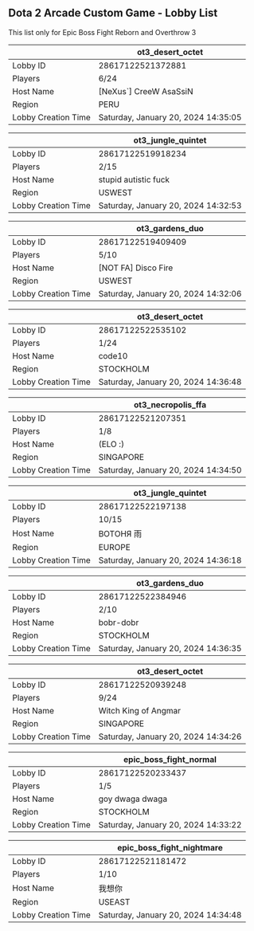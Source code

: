 ## Dota 2 Arcade Custom Game - Lobby List

This list only for Epic Boss Fight Reborn and Overthrow 3

|  | ot3_desert_octet |
| ------ | ------ |
| Lobby ID | 28617122521372881 |
| Players | 6/24 |
| Host Name | [NeXus`] CreeW AsaSsiN |
| Region | PERU |
| Lobby Creation Time | Saturday, January 20, 2024 14:35:05 |


|  | ot3_jungle_quintet |
| ------ | ------ |
| Lobby ID | 28617122519918234 |
| Players | 2/15 |
| Host Name | stupid autistic fuck |
| Region | USWEST |
| Lobby Creation Time | Saturday, January 20, 2024 14:32:53 |


|  | ot3_gardens_duo |
| ------ | ------ |
| Lobby ID | 28617122519409409 |
| Players | 5/10 |
| Host Name | [NOT FA] Disco Fire |
| Region | USWEST |
| Lobby Creation Time | Saturday, January 20, 2024 14:32:06 |


|  | ot3_desert_octet |
| ------ | ------ |
| Lobby ID | 28617122522535102 |
| Players | 1/24 |
| Host Name | code10 |
| Region | STOCKHOLM |
| Lobby Creation Time | Saturday, January 20, 2024 14:36:48 |


|  | ot3_necropolis_ffa |
| ------ | ------ |
| Lobby ID | 28617122521207351 |
| Players | 1/8 |
| Host Name | (ELO :) |
| Region | SINGAPORE |
| Lobby Creation Time | Saturday, January 20, 2024 14:34:50 |


|  | ot3_jungle_quintet |
| ------ | ------ |
| Lobby ID | 28617122522197138 |
| Players | 10/15 |
| Host Name | ВОТОНЯ 雨 |
| Region | EUROPE |
| Lobby Creation Time | Saturday, January 20, 2024 14:36:18 |


|  | ot3_gardens_duo |
| ------ | ------ |
| Lobby ID | 28617122522384946 |
| Players | 2/10 |
| Host Name | bobr-dobr |
| Region | STOCKHOLM |
| Lobby Creation Time | Saturday, January 20, 2024 14:36:35 |


|  | ot3_desert_octet |
| ------ | ------ |
| Lobby ID | 28617122520939248 |
| Players | 9/24 |
| Host Name | Witch King of Angmar |
| Region | SINGAPORE |
| Lobby Creation Time | Saturday, January 20, 2024 14:34:26 |


|  | epic_boss_fight_normal |
| ------ | ------ |
| Lobby ID | 28617122520233437 |
| Players | 1/5 |
| Host Name | goy dwaga dwaga |
| Region | STOCKHOLM |
| Lobby Creation Time | Saturday, January 20, 2024 14:33:22 |


|  | epic_boss_fight_nightmare |
| ------ | ------ |
| Lobby ID | 28617122521181472 |
| Players | 1/10 |
| Host Name | 我想你 |
| Region | USEAST |
| Lobby Creation Time | Saturday, January 20, 2024 14:34:48 |



